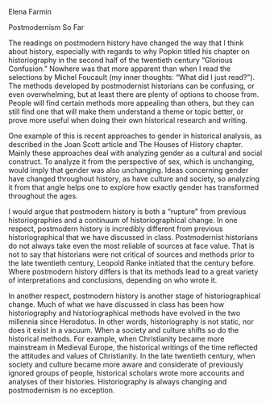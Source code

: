 Elena Farmin

Postmodernism So Far

The readings on postmodern history have changed the way that I think about history, especially with regards to why Popkin titled his chapter on historiography in the second half of the twentieth century “Glorious Confusion.” Nowhere was that more apparent than when I read the selections by Michel Foucault (my inner thoughts: “What did I just read?”). The methods developed by postmodernist historians can be confusing, or even overwhelming, but at least there are plenty of options to choose from. People will find certain methods more appealing than others, but they can still find one that will make them understand a theme or topic better, or prove more useful when doing their own historical research and writing. 

One example of this is recent approaches to gender in historical analysis, as described in the Joan Scott article and The Houses of History chapter. Mainly these approaches deal with analyzing gender as a cultural and social construct. To analyze it from the perspective of sex, which is unchanging, would imply that gender was also unchanging. Ideas concerning gender have changed throughout history, as have culture and society, so analyzing it from that angle helps one to explore how exactly gender has transformed throughout the ages. 

I would argue that postmodern history is both a “rupture” from previous historiographies and a continuum of historiographical change. In one respect, postmodern history is incredibly different from previous historiographical that we have discussed in class. Postmodernist historians do not always take even the most reliable of sources at face value. That is not to say that historians were not critical of sources and methods prior to the late twentieth century, Leopold Ranke initiated that the century before. Where postmodern history differs is that its methods lead to a great variety of interpretations and conclusions, depending on who wrote it.

In another respect, postmodern history is another stage of historiographical change. Much of what we have discussed in class has been how historiography and historiographical methods have evolved in the two millennia since Herodotus. In other words, historiography is not static, nor does it exist in a vacuum. When a society and culture shifts so do the historical methods. For example, when Christianity became more mainstream in Medieval Europe, the historical writings of the time reflected the attitudes and values of Christianity. In the late twentieth century, when society and culture became more aware and considerate of previously ignored groups of people, historical scholars wrote more accounts and analyses of their histories. Historiography is always changing and postmodernism is no exception. 

